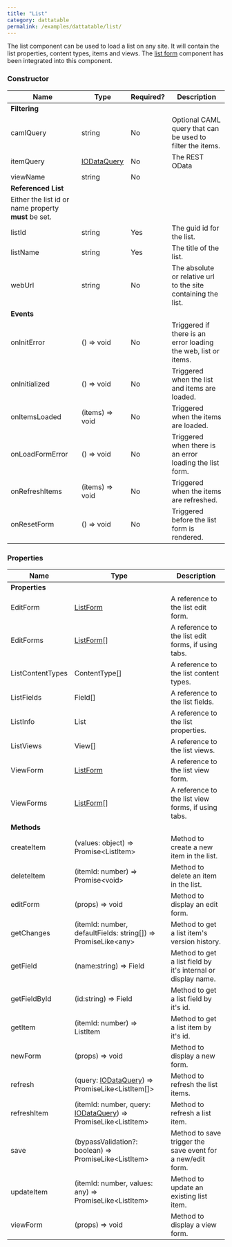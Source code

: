 ```yaml
---
title: "List"
category: dattatable
permalink: /examples/dattatable/list/
---
```

The list component can be used to load a list on any site. It will contain the list properties, content types, items and views. The [list form](list-form) component has been integrated into this component.

### Constructor

| Name | Type | Required? | Description |
| --- | --- | --- | --- |
| __Filtering__ |
| camlQuery | string | No | Optional CAML query that can be used to filter the items. |
| itemQuery | [IODataQuery](/dev/odata/) | No | The REST OData  |
| viewName | string | No | |
| __Referenced List__ |
| Either the list id or name property **must** be set. |
| listId | string | Yes | The guid id for the list. |
| listName | string | Yes | The title of the list. |
| webUrl | string | No | The absolute or relative url to the site containing the list. |
| __Events__ |
| onInitError | () => void | No | Triggered if there is an error loading the web, list or items. |
| onInitialized | () => void | No | Triggered when the list and items are loaded. |
| onItemsLoaded | (items) => void | No | Triggered when the items are loaded. |
| onLoadFormError | () => void | No | Triggered when there is an error loading the list form. |
| onRefreshItems | (items) => void | No | Triggered when the items are refreshed. |
| onResetForm | () => void | No | Triggered before the list form is rendered. |

### Properties

| Name | Type | Description |
| --- | --- | --- |
| __Properties__ |
| EditForm | [ListForm](list-form) | A reference to the list edit form. |
| EditForms | [ListForm](list-form)[] | A reference to the list edit forms, if using tabs. |
| ListContentTypes | ContentType[] | A reference to the list content types. |
| ListFields | Field[] | A reference to the list fields. |
| ListInfo | List | A reference to the list properties. |
| ListViews | View[] | A reference to the list views. |
| ViewForm | [ListForm](list-form) | A reference to the list view form. |
| ViewForms | [ListForm](list-form)[] | A reference to the list view forms, if using tabs. |
| __Methods__ |
| createItem | (values: object) => Promise&lt;ListItem&gt; | Method to create a new item in the list. |
| deleteItem | (itemId: number) => Promise&lt;void&gt; | Method to delete an item in the list. |
| editForm | (props) => void | Method to display an edit form. |
| getChanges | (itemId: number, defaultFields: string[]) => PromiseLike&lt;any&gt; | Method to get a list item's version history. |
| getField | (name:string) => Field | Method to get a list field by it's internal or display name. |
| getFieldById | (id:string) => Field | Method to get a list field by it's id. |
| getItem | (itemId: number) => ListItem | Method to get a list item by it's id. |
| newForm | (props) => void | Method to display a new form. |
| refresh | (query: [IODataQuery](/dev/odata/)) => PromiseLike&lt;ListItem[]&gt; | Method to refresh the list items. |
| refreshItem | (itemId: number, query: [IODataQuery](/dev/odata/)) => PromiseLike&lt;ListItem&gt; | Method to refresh a list item. |
| save | (bypassValidation?: boolean) => PromiseLike&lt;ListItem&gt; | Method to save trigger the save event for a new/edit form. |
| updateItem | (itemId: number, values: any) => PromiseLike&lt;ListItem&gt; | Method to update an existing list item. |
| viewForm | (props) => void | Method to display a view form. |
